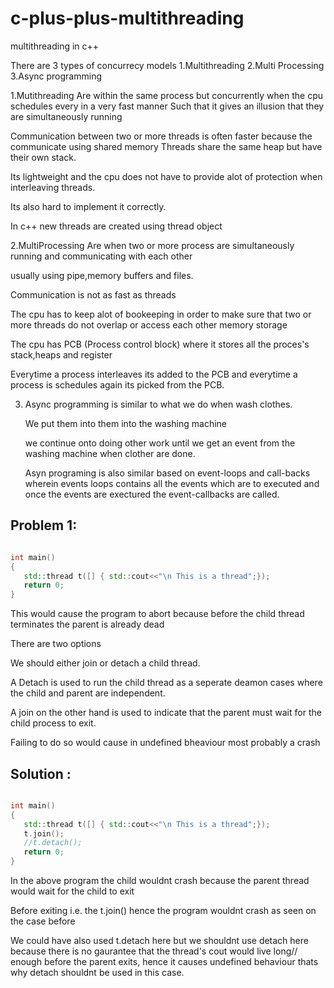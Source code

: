 # c-plus-plus-multithreading
multithreading in c++

There are 3 types of concurrecy models
1.Multithreading
2.Multi Processing
3.Async programming


1.Mutithreading
  Are within the same process but concurrently when the cpu schedules every in a very fast manner 
  Such that it gives an illusion that they are simultaneously running
  
  Communication between two or more threads is often faster because the communicate using shared memory
  Threads share the same heap but have their own stack.
 
  Its lightweight and the cpu does not have to provide alot of protection when interleaving threads.
  
  Its also hard to implement it correctly.

  In c++ new threads are created using thread object


2.MultiProcessing
  Are when two or more process are simultaneously running and communicating with each other

  usually using pipe,memory buffers and files.

  Communication is not as fast as threads 

  The cpu has to keep alot of bookeeping in order to make sure that two or more threads do not
  overlap or access each other memory storage
 
  The cpu has PCB (Process control block) where it stores all the proces's stack,heaps and register
  
  Everytime a process interleaves its added to the PCB and everytime a process is schedules again its picked from the PCB.

3. Async programming is similar to what we do when wash clothes. 

   We put them into them into the washing machine 

   we continue onto doing other work until we get an event from the washing machine when clother are done.
   
   Asyn programing is also similar based on event-loops and call-backs wherein events loops contains all the events which are to executed and once the events are exectured the event-callbacks are called.
  
## Problem 1:

```c++

int main()
{
   std::thread t([] { std::cout<<"\n This is a thread";});
   return 0;
}

```
This would cause the program to abort because before the child thread terminates the parent is already dead

There are two options 

We should either join or detach a child thread.

A Detach is used to run the child thread as a seperate deamon cases where the child and parent are independent.

A join on the other hand is used to indicate that the parent must wait for the child process to exit.

Failing to do so would cause in undefined bheaviour most probably a crash


## Solution :

```c++

int main()
{
   std::thread t([] { std::cout<<"\n This is a thread";});
   t.join();
   //t.detach();
   return 0;
}


```

In the above program the child wouldnt crash because the parent thread would wait for the child to exit

Before exiting i.e. the t.join() hence the program wouldnt crash as seen on the case before

We could have also used t.detach here but we shouldnt use detach here because there is no gaurantee that the thread's cout would live long// enough before the parent exits, hence it causes undefined behaviour thats why detach shouldnt be used in this case.

